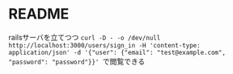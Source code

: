 # README


railsサーバを立てつつ `curl -D - -o /dev/null http://localhost:3000/users/sign_in -H 'content-type: application/json' -d '{"user": {"email": "test@example.com", "password": "password"}}' `で閲覧できる

